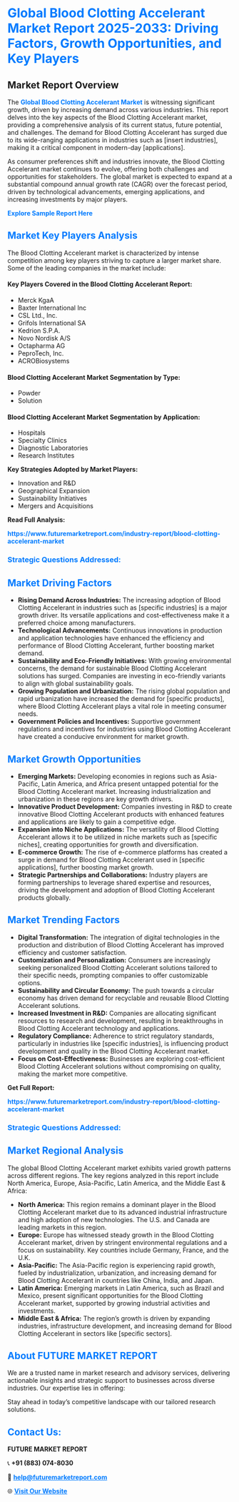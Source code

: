 <h1 style="color: #007BFF;">Global Blood Clotting Accelerant Market Report 2025-2033: Driving Factors, Growth Opportunities, and Key Players</h1>

<section id="overview">
<h2>Market Report Overview</h2>
<p>The <a href="https://www.futuremarketreport.com/industry-report/blood-clotting-accelerant-market" style="color: #007BFF; text-decoration: none;"><strong>Global Blood Clotting Accelerant Market</strong></a> is witnessing significant growth, driven by increasing demand across various industries. This report delves into the key aspects of the Blood Clotting Accelerant market, providing a comprehensive analysis of its current status, future potential, and challenges. The demand for Blood Clotting Accelerant has surged due to its wide-ranging applications in industries such as [insert industries], making it a critical component in modern-day [applications].</p>
<p>As consumer preferences shift and industries innovate, the Blood Clotting Accelerant market continues to evolve, offering both challenges and opportunities for stakeholders. The global market is expected to expand at a substantial compound annual growth rate (CAGR) over the forecast period, driven by technological advancements, emerging applications, and increasing investments by major players.</p>
</section>

<section id="overview">
<p><a href="https://www.futuremarketreport.com/request-sample/reportId=53412" style="color: #007BFF; text-decoration: none;"><strong>Explore Sample Report Here</strong></a></p>
</section>

<section id="key-players">
<h2 style="color: #007BFF;">Market Key Players Analysis</h2>
<p>The Blood Clotting Accelerant market is characterized by intense competition among key players striving to capture a larger market share. Some of the leading companies in the market include:</p>
<h4>Key Players Covered in the Blood Clotting Accelerant Report:</h4>
<ul><li>Merck KgaA</li><li>Baxter International Inc</li><li>CSL Ltd., Inc.</li><li>Grifols International SA</li><li>Kedrion S.P.A.</li><li>Novo Nordisk A/S</li><li>Octapharma AG</li><li>PeproTech, Inc.</li><li>ACROBiosystems</li></ul>
<h4>Blood Clotting Accelerant Market Segmentation by Type:</h4>
<ul><li>Powder</li><li>Solution</li></ul>

<h4>Blood Clotting Accelerant Market Segmentation by Application:</h4>
<ul><li>Hospitals</li><li>Specialty Clinics</li><li>Diagnostic Laboratories</li><li>Research Institutes</li></ul>
<p><strong>Key Strategies Adopted by Market Players:</strong></p>
<ul>
<li>Innovation and R&D</li>
<li>Geographical Expansion</li>
<li>Sustainability Initiatives</li>
<li>Mergers and Acquisitions</li>
</ul>
</section>

<section>
<p><strong>Read Full Analysis: </strong></p><a href="https://www.futuremarketreport.com/industry-report/blood-clotting-accelerant-market" style="color: #007BFF; text-decoration: none;"><strong>https://www.futuremarketreport.com/industry-report/blood-clotting-accelerant-market</strong></a>
<h3 style="color: #007BFF;">Strategic Questions Addressed:</h3>
</section>

<section id="driving-factors">
<h2 style="color: #007BFF;">Market Driving Factors</h2>
<ul>
<li><strong>Rising Demand Across Industries:</strong> The increasing adoption of Blood Clotting Accelerant in industries such as [specific industries] is a major growth driver. Its versatile applications and cost-effectiveness make it a preferred choice among manufacturers.</li>
<li><strong>Technological Advancements:</strong> Continuous innovations in production and application technologies have enhanced the efficiency and performance of Blood Clotting Accelerant, further boosting market demand.</li>
<li><strong>Sustainability and Eco-Friendly Initiatives:</strong> With growing environmental concerns, the demand for sustainable Blood Clotting Accelerant solutions has surged. Companies are investing in eco-friendly variants to align with global sustainability goals.</li>
<li><strong>Growing Population and Urbanization:</strong> The rising global population and rapid urbanization have increased the demand for [specific products], where Blood Clotting Accelerant plays a vital role in meeting consumer needs.</li>
<li><strong>Government Policies and Incentives:</strong> Supportive government regulations and incentives for industries using Blood Clotting Accelerant have created a conducive environment for market growth.</li>
</ul>
</section>

<section id="growth-opportunities">
<h2 style="color: #007BFF;">Market Growth Opportunities</h2>
<ul>
<li><strong>Emerging Markets:</strong> Developing economies in regions such as Asia-Pacific, Latin America, and Africa present untapped potential for the Blood Clotting Accelerant market. Increasing industrialization and urbanization in these regions are key growth drivers.</li>
<li><strong>Innovative Product Development:</strong> Companies investing in R&D to create innovative Blood Clotting Accelerant products with enhanced features and applications are likely to gain a competitive edge.</li>
<li><strong>Expansion into Niche Applications:</strong> The versatility of Blood Clotting Accelerant allows it to be utilized in niche markets such as [specific niches], creating opportunities for growth and diversification.</li>
<li><strong>E-commerce Growth:</strong> The rise of e-commerce platforms has created a surge in demand for Blood Clotting Accelerant used in [specific applications], further boosting market growth.</li>
<li><strong>Strategic Partnerships and Collaborations:</strong> Industry players are forming partnerships to leverage shared expertise and resources, driving the development and adoption of Blood Clotting Accelerant products globally.</li>
</ul>
</section>

<section id="trending-factors">
<h2 style="color: #007BFF;">Market Trending Factors</h2>
<ul>
<li><strong>Digital Transformation:</strong> The integration of digital technologies in the production and distribution of Blood Clotting Accelerant has improved efficiency and customer satisfaction.</li>
<li><strong>Customization and Personalization:</strong> Consumers are increasingly seeking personalized Blood Clotting Accelerant solutions tailored to their specific needs, prompting companies to offer customizable options.</li>
<li><strong>Sustainability and Circular Economy:</strong> The push towards a circular economy has driven demand for recyclable and reusable Blood Clotting Accelerant solutions.</li>
<li><strong>Increased Investment in R&D:</strong> Companies are allocating significant resources to research and development, resulting in breakthroughs in Blood Clotting Accelerant technology and applications.</li>
<li><strong>Regulatory Compliance:</strong> Adherence to strict regulatory standards, particularly in industries like [specific industries], is influencing product development and quality in the Blood Clotting Accelerant market.</li>
<li><strong>Focus on Cost-Effectiveness:</strong> Businesses are exploring cost-efficient Blood Clotting Accelerant solutions without compromising on quality, making the market more competitive.</li>
</ul>
</section>

<section>
<p><strong>Get Full Report: </strong></p><a href="https://www.futuremarketreport.com/industry-report/blood-clotting-accelerant-market" style="color: #007BFF; text-decoration: none;"><strong>https://www.futuremarketreport.com/industry-report/blood-clotting-accelerant-market</strong></a>
<h3 style="color: #007BFF;">Strategic Questions Addressed:</h3>
</section>


<section id="regional-analysis">
<h2 style="color: #007BFF;">Market Regional Analysis</h2>
<p>The global Blood Clotting Accelerant market exhibits varied growth patterns across different regions. The key regions analyzed in this report include North America, Europe, Asia-Pacific, Latin America, and the Middle East & Africa:</p>
<ul>
<li><strong>North America:</strong> This region remains a dominant player in the Blood Clotting Accelerant market due to its advanced industrial infrastructure and high adoption of new technologies. The U.S. and Canada are leading markets in this region.</li>
<li><strong>Europe:</strong> Europe has witnessed steady growth in the Blood Clotting Accelerant market, driven by stringent environmental regulations and a focus on sustainability. Key countries include Germany, France, and the U.K.</li>
<li><strong>Asia-Pacific:</strong> The Asia-Pacific region is experiencing rapid growth, fueled by industrialization, urbanization, and increasing demand for Blood Clotting Accelerant in countries like China, India, and Japan.</li>
<li><strong>Latin America:</strong> Emerging markets in Latin America, such as Brazil and Mexico, present significant opportunities for the Blood Clotting Accelerant market, supported by growing industrial activities and investments.</li>
<li><strong>Middle East & Africa:</strong> The region’s growth is driven by expanding industries, infrastructure development, and increasing demand for Blood Clotting Accelerant in sectors like [specific sectors].</li>
</ul>
</section>

<footer>
<h2 style="color: #007BFF;">About FUTURE MARKET REPORT</h2>
<p>We are a trusted name in market research and advisory services, delivering actionable insights and strategic support to businesses across diverse industries. Our expertise lies in offering:</p>

<p>Stay ahead in today’s competitive landscape with our tailored research solutions.</p>

<h2 style="color: #007BFF;">Contact Us:</h2>
<p><strong>FUTURE MARKET REPORT</strong></p>
<p>📞 <strong>+91 (883) 074-8030</strong></p>
<p>📧 <strong><a href="mailto:help@futuremarketreport.com" style="color: #007BFF;">help@futuremarketreport.com</a></strong></p>
<p>🌐 <strong><a href="https://www.futuremarketreport.com/" style="color: #007BFF;">Visit Our Website</a></strong></p>
</footer>